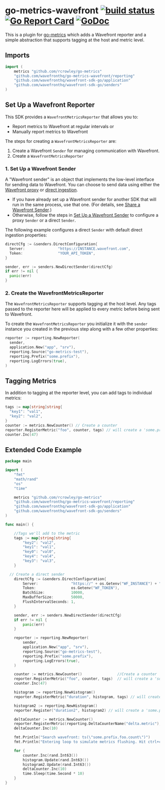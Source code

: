 # go-metrics-wavefront [![build status][ci-img]][ci] [![Go Report Card][go-report-img]][go-report] [![GoDoc][godoc-img]][godoc]

This is a plugin for [go-metrics](https://github.com/rcrowley/go-metrics) which adds a Wavefront reporter and a simple abstraction that supports tagging at the host and metric level.

## Imports
```go
import (
	metrics "github.com/rcrowley/go-metrics"
	"github.com/wavefronthq/go-metrics-wavefront/reporting"
	"github.com/wavefronthq/wavefront-sdk-go/application"
	"github.com/wavefronthq/wavefront-sdk-go/senders"
)
```

## Set Up a Wavefront Reporter
This SDK provides a `WavefrontMetricsReporter` that allows you to:
* Report metrics to Wavefront at regular intervals or
* Manually report metrics to Wavefront

The steps for creating a `WavefrontMetricsReporter` are:
1. Create a Wavefront `Sender` for managing communication with Wavefront.
2. Create a `WavefrontMetricsReporter`

### 1. Set Up a Wavefront Sender
A "Wavefront sender" is an object that implements the low-level interface for sending data to Wavefront. You can choose to send data using either the [Wavefront proxy](https://docs.wavefront.com/proxies.html) or [direct ingestion](https://docs.wavefront.com/direct_ingestion.html).

* If you have already set up a Wavefront sender for another SDK that will run in the same process, use that one. (For details, see [Share a Wavefront Sender](https://github.com/wavefrontHQ/wavefront-sdk-go/blob/master/docs/sender.md#share-a-wavefront-sender).)
* Otherwise, follow the steps in [Set Up a Wavefront Sender](https://github.com/wavefrontHQ/wavefront-sdk-go/blob/master/docs/sender.md) to configure a proxy `Sender` or a direct `Sender`.

The following example configures a direct `Sender` with default direct ingestion properties:

```go
directCfg := &senders.DirectConfiguration{
  Server:               "https://INSTANCE.wavefront.com",
  Token:                "YOUR_API_TOKEN",
}

sender, err := senders.NewDirectSender(directCfg)
if err != nil {
  panic(err)
}
```

### 2. Create the WavefrontMetricsReporter
The `WavefrontMetricsReporter` supports tagging at the host level. Any tags passed to the reporter here will be applied to every metric before being sent to Wavefront.

To create the `WavefrontMetricsReporter` you initialize it with the `sender` instance you created in the previous step along with a few other properties:

```go
reporter := reporting.NewReporter(
  sender,
  application.New("app", "srv"),
  reporting.Source("go-metrics-test"),
  reporting.Prefix("some.prefix"),
  reporting.LogErrors(true),
)
```

## Tagging Metrics

In addition to tagging at the reporter level, you can add tags to individual metrics:

```go
tags := map[string]string{
  "key1": "val1",
  "key2": "val2",
}
counter := metrics.NewCounter() // Create a counter
reporter.RegisterMetric("foo", counter, tags) // will create a 'some.prefix.foo.count' metric with tags
counter.Inc(47)
```

## Extended Code Example

```go
package main

import (
	"fmt"
	"math/rand"
	"os"
	"time"

	metrics "github.com/rcrowley/go-metrics"
	"github.com/wavefronthq/go-metrics-wavefront/reporting"
	"github.com/wavefronthq/wavefront-sdk-go/application"
	"github.com/wavefronthq/wavefront-sdk-go/senders"
)

func main() {

	//Tags we'll add to the metric
	tags := map[string]string{
		"key2": "val2",
		"key1": "val1",
		"key0": "val0",
		"key4": "val4",
		"key3": "val3",
	}

  // Create a direct sender
	directCfg := &senders.DirectConfiguration{
		Server:               "https://" + os.Getenv("WF_INSTANCE") + ".reporting.com",
		Token:                os.Getenv("WF_TOKEN"),
		BatchSize:            10000,
		MaxBufferSize:        50000,
		FlushIntervalSeconds: 1,
	}

	sender, err := senders.NewDirectSender(directCfg)
	if err != nil {
		panic(err)
	}

	reporter := reporting.NewReporter(
		sender,
		application.New("app", "srv"),
		reporting.Source("go-metrics-test"),
		reporting.Prefix("some.prefix"),
		reporting.LogErrors(true),
	)

	counter := metrics.NewCounter()                //Create a counter
	reporter.RegisterMetric("foo", counter, tags)  // will create a 'some.prefix.foo.count' metric with tags
	counter.Inc(47)

	histogram := reporting.NewHistogram()
	reporter.RegisterMetric("duration", histogram, tags) // will create a 'some.prefix.duration' histogram metric with tags

	histogram2 := reporting.NewHistogram()
	reporter.Register("duration2", histogram2) // will create a 'some.prefix.duration2' histogram metric with no tags

	deltaCounter := metrics.NewCounter()
	reporter.RegisterMetric(reporting.DeltaCounterName("delta.metric"), deltaCounter, tags)
	deltaCounter.Inc(10)

	fmt.Println("Search wavefront: ts(\"some.prefix.foo.count\")")
	fmt.Println("Entering loop to simulate metrics flushing. Hit ctrl+c to cancel")

	for {
		counter.Inc(rand.Int63())
		histogram.Update(rand.Int63())
		histogram2.Update(rand.Int63())
		deltaCounter.Inc(10)
		time.Sleep(time.Second * 10)
	}
}
```

[ci-img]: https://travis-ci.com/wavefrontHQ/go-metrics-wavefront.svg?branch=master
[ci]: https://travis-ci.com/wavefrontHQ/go-metrics-wavefront
[godoc]: https://godoc.org/github.com/wavefrontHQ/go-metrics-wavefront
[godoc-img]: https://godoc.org/github.com/wavefrontHQ/go-metrics-wavefront?status.svg
[go-report-img]: https://goreportcard.com/badge/github.com/wavefronthq/go-metrics-wavefront
[go-report]: https://goreportcard.com/report/github.com/wavefronthq/go-metrics-wavefront
